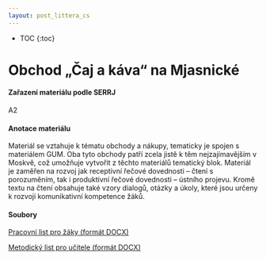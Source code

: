 ```yaml
---
layout: post_littera_cs
---
```

* TOC
{:toc}

# Obchod „Čaj a káva“ na Mjasnické

#### Zařazení materiálu podle SERRJ

A2

#### Anotace materiálu

Materiál se vztahuje k tématu obchody a nákupy, tematicky je spojen s materiálem GUM. Oba tyto obchody patří zcela jistě k těm nejzajímavějším v Moskvě, což umožňuje vytvořit z těchto materiálů tematický blok. Materiál je zaměřen na rozvoj jak receptivní řečové dovednosti – čtení s porozuměním, tak i produktivní řečové dovednosti – ústního projevu. Kromě textu na čtení obsahuje také vzory dialogů, otázky a úkoly, které jsou určeny k rozvoji komunikativní kompetence žáků.

#### Soubory

[Pracovní list pro žáky (formát DOCX)](/cs/littera/rustina/materialy/zaci/cteni/27_Caj_kava_Z_A2.docx)

[Metodický list pro učitele (formát DOCX)](/cs/littera/rustina/materialy/metodika/27_Caj_kava_metodika.docx)